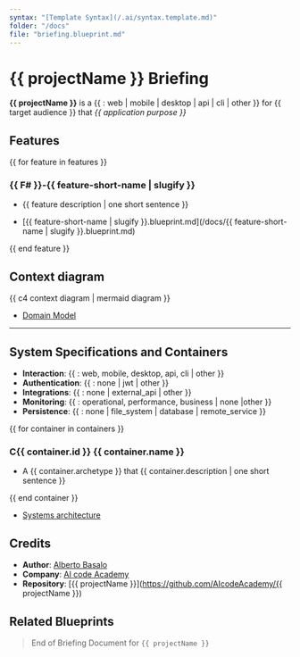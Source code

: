 ```yaml
---
syntax: "[Template Syntax](/.ai/syntax.template.md)"
folder: "/docs"
file: "briefing.blueprint.md"
---
```


<!-- Ask this question to the user if not provided in the prompt -->

# **{{ projectName }}** Briefing

**{{ projectName }}** is a {{ : web | mobile | desktop | api | cli | other }} for {{ target audience }} that _{{ application purpose }}_

## Features

<!-- A list of up to 3 core features ordered by priority -->

{{ for feature in features }}

<!-- Each feature should have a code composed of:
  - A number preceded by F
  - A dash
  - The feature short name in slug format
  -->

### {{ F# }}-{{ feature-short-name | slugify }}

- {{ feature description | one short sentence }}

- [{{ feature-short-name | slugify }}.blueprint.md](/docs/{{ feature-short-name | slugify }}.blueprint.md)

{{ end feature }}


## Context diagram

{{ c4 context diagram | mermaid diagram }}

- [Domain Model](/docs/domain-model.blueprint.md)

--- 


## System Specifications and Containers

<!-- Technical specifications, choose the simplest option. Ask the user if needed -->

- **Interaction**: {{ : web, mobile, desktop, api, cli | other }}
- **Authentication**: {{ : none | jwt | other }}
- **Integrations**: {{ : none | external_api | other }}
- **Monitoring**: {{ : operational, performance, business | none |other }}
- **Persistence**: {{ : none | file_system | database | remote_service }}

<!-- 
  A container is an independent deployable piece of software.
  It is based in an archetype {{ : node-cli, angular-spa, express-api , other }}	
  The archetype is written in a language/framework and provides a set of reusable components, patterns and dependencies.
  The container is a specific implementation of the archetype.
 -->

{{ for container in containers }}
### C{{ container.id }} {{ container.name }}

- A {{ container.archetype }} that {{ container.description | one short sentence }}

{{ end container }}

- [Systems architecture](/docs/systems-architecture.blueprint.md)


## Credits

<!--
Try to get it from already README.md , package.json or other files
Ask the user for the metadata if not provided -->

- **Author**: [Alberto Basalo](https://albertobasalo.dev)
- **Company**: [AI code Academy](https://aicode.academy)
- **Repository**: [{{ projectName }}](https://github.com/AIcodeAcademy/{{ projectName }})

## Related Blueprints

<!-- This section will be updated by other architect steps -->
<!-- - [Features](/docs/f?-*.blueprint.md) -->
<!-- - [Domain Model](/docs/domain-model.blueprint.md) -->
<!-- - [Systems Architecture](/docs/systems-architecture.blueprint.md) -->

> End of Briefing Document for `{{ projectName }}`
